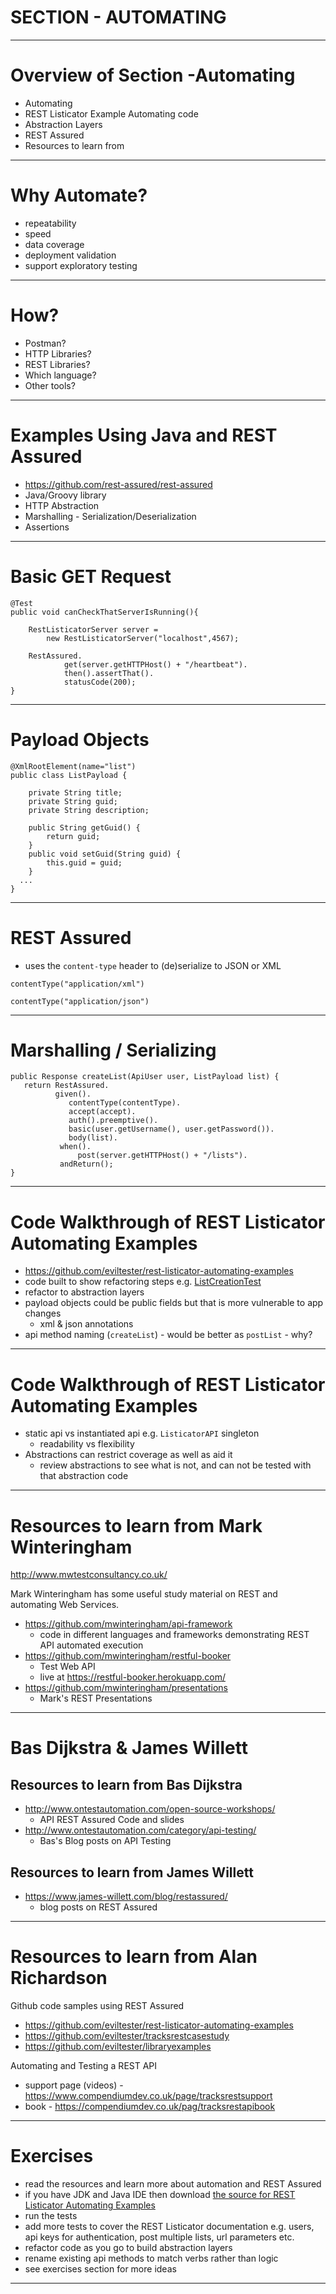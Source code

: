 # SECTION - AUTOMATING

---

# Overview of Section -Automating

- Automating
- REST Listicator Example Automating code
- Abstraction Layers
- REST Assured
- Resources to learn from

---

# Why Automate?

- repeatability
- speed
- data coverage
- deployment validation
- support exploratory testing

---

# How?

- Postman?
- HTTP Libraries?
- REST Libraries?
- Which language?
- Other tools?

---

# Examples Using Java and REST Assured

- https://github.com/rest-assured/rest-assured
- Java/Groovy library
- HTTP Abstraction
- Marshalling - Serialization/Deserialization
- Assertions

---

# Basic GET Request

~~~~~~~~
@Test
public void canCheckThatServerIsRunning(){

    RestListicatorServer server =
        new RestListicatorServer("localhost",4567);

    RestAssured.
            get(server.getHTTPHost() + "/heartbeat").
            then().assertThat().
            statusCode(200);
}
~~~~~~~~

---

# Payload Objects

~~~~~~~~
@XmlRootElement(name="list")
public class ListPayload {

    private String title;
    private String guid;
    private String description;

    public String getGuid() {
        return guid;
    }
    public void setGuid(String guid) {
        this.guid = guid;
    }
  ...
}
~~~~~~~~

---

# REST Assured

- uses the `content-type` header to (de)serialize to JSON or XML

~~~~~~~~
contentType("application/xml")
~~~~~~~~

~~~~~~~~
contentType("application/json")
~~~~~~~~

---

# Marshalling / Serializing

~~~~~~~~
public Response createList(ApiUser user, ListPayload list) {
   return RestAssured.
          given().
             contentType(contentType).
             accept(accept).
             auth().preemptive().
             basic(user.getUsername(), user.getPassword()).
             body(list).
           when().
               post(server.getHTTPHost() + "/lists").
           andReturn();
}
~~~~~~~~

---

# Code Walkthrough of REST Listicator Automating Examples

- https://github.com/eviltester/rest-listicator-automating-examples
- code built to show refactoring steps e.g. [ListCreationTest](https://github.com/eviltester/rest-listicator-automating-examples/blob/master/src/test/java/uk/co/compendiumdev/restlisticator/automating/ListCreationTest.java)
- refactor to abstraction layers
- payload objects could be public fields but that is more vulnerable to app changes
    - xml & json annotations
- api method naming (`createList`) - would be better as `postList` - why?

---

# Code Walkthrough of REST Listicator Automating Examples

- static api vs instantiated api e.g. `ListicatorAPI` singleton
     - readability vs flexibility
- Abstractions can restrict coverage as well as aid it
    - review abstractions to see what is not, and can not be tested with that abstraction code

---

# Resources to learn from Mark Winteringham

http://www.mwtestconsultancy.co.uk/

Mark Winteringham has some useful study material on REST and automating Web Services.

- https://github.com/mwinteringham/api-framework
    - code in different languages and frameworks demonstrating REST API automated execution
- https://github.com/mwinteringham/restful-booker
    - Test Web API
    - live at https://restful-booker.herokuapp.com/
- https://github.com/mwinteringham/presentations
    - Mark's REST Presentations

---

# Bas Dijkstra & James Willett

## Resources to learn from Bas Dijkstra

- http://www.ontestautomation.com/open-source-workshops/
    - API REST Assured Code and slides
- http://www.ontestautomation.com/category/api-testing/
    - Bas's Blog posts on API Testing


## Resources to learn from James Willett

- https://www.james-willett.com/blog/restassured/
    - blog posts on REST Assured

---

# Resources to learn from Alan Richardson

Github code samples using REST Assured

- https://github.com/eviltester/rest-listicator-automating-examples
- https://github.com/eviltester/tracksrestcasestudy
- https://github.com/eviltester/libraryexamples

Automating and Testing a REST API

- support page (videos) - https://www.compendiumdev.co.uk/page/tracksrestsupport
- book - https://compendiumdev.co.uk/pag/tracksrestapibook

---

# Exercises

- read the resources and learn more about automation and REST Assured
- if you have JDK and Java IDE then download [the source for REST Listicator Automating Examples](https://github.com/eviltester/rest-listicator-automating-examples)
- run the tests
- add more tests to cover the REST Listicator documentation e.g. users, api keys for authentication, post multiple lists, url parameters etc.
- refactor code as you go to build abstraction layers
- rename existing api methods to match verbs rather than logic
- see exercises section for more ideas

---